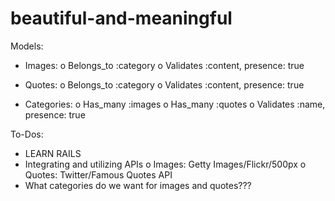 # beautiful-and-meaningful

Models: 
-	Images:
  o	Belongs_to :category
  o	Validates :content, presence: true

-	Quotes:
  o	Belongs_to :category
  o	Validates :content, presence: true

-	Categories:
  o	Has_many :images
  o	Has_many :quotes
  o	Validates :name, presence: true

To-Dos:
-	LEARN RAILS
-	Integrating and utilizing APIs
  o	Images: Getty Images/Flickr/500px
  o	Quotes: Twitter/Famous Quotes API
-	What categories do we want for images and quotes???


